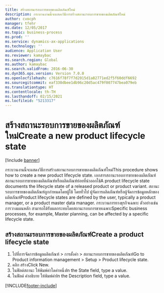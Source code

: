 ```yaml
---
title: สร้างสถานะรอบการขายของผลิตภัณฑ์ใหม่
description: กระบวนงานนี้จะแสดงวิธีการสร้างสถานะรอบการขายของผลิตภัณฑ์ใหม่
author: cvocph
manager: tfehr
ms.date: 12/05/2017
ms.topic: business-process
ms.prod: ''
ms.service: dynamics-ax-applications
ms.technology: ''
audience: Application User
ms.reviewer: kamaybac
ms.search.region: Global
ms.author: kamaybac
ms.search.validFrom: 2016-06-30
ms.dyn365.ops.version: Version 7.0.0
ms.openlocfilehash: c7616f78f7f7d2015d1a82771ed2f5f60ddf6692
ms.sourcegitcommit: eaf330dbee1db96c20d5ac479f007747bea079eb
ms.translationtype: HT
ms.contentlocale: th-TH
ms.lasthandoff: 02/15/2021
ms.locfileid: "5213317"
---
```

# <a name="create-a-new-product-lifecycle-state"></a><span data-ttu-id="34e9c-103">สร้างสถานะรอบการขายของผลิตภัณฑ์ใหม่</span><span class="sxs-lookup"><span data-stu-id="34e9c-103">Create a new product lifecycle state</span></span>

[!include [banner](../../includes/banner.md)]

<span data-ttu-id="34e9c-104">กระบวนงานนี้จะแสดงวิธีการสร้างสถานะรอบการขายของผลิตภัณฑ์ใหม่</span><span class="sxs-lookup"><span data-stu-id="34e9c-104">This procedure shows how to create a new product lifecycle state.</span></span> <span data-ttu-id="34e9c-105">เอกสารสถานะรอบการขายของผลิตภัณฑ์ สถานะรอบการขายของผลิตภัณฑ์หรือผลิตภัณฑ์ย่อยที่นำออกใช้</span><span class="sxs-lookup"><span data-stu-id="34e9c-105">A product lifecycle state documents the lifecycle state of a released product or product variant.</span></span> <span data-ttu-id="34e9c-106">สถานะรอบการขายของผลิตภัณฑ์ถูกกำหนดโดยผู้ใช้ โดยทั่วไป ผู้จัดการผลิตภัณฑ์หรือผู้จัดการข้อมูลหลักของผลิตภัณฑ์</span><span class="sxs-lookup"><span data-stu-id="34e9c-106">Product lifecycle states are defined by the user, typically a product manager, or a product master data manager.</span></span> <span data-ttu-id="34e9c-107">กระบวนการทางธุรกิจเฉพาะ ตัวอย่างเช่น การวางแผนหลัก สามารถได้รับผลกระทบโดยสถานะรอบการขายเฉพาะ</span><span class="sxs-lookup"><span data-stu-id="34e9c-107">Specific business processes, for example, Master planning, can be affected by a specific lifecycle state.</span></span>


## <a name="create-a-product-lifecycle-state"></a><span data-ttu-id="34e9c-108">สร้างสถานะรอบการขายของผลิตภัณฑ์</span><span class="sxs-lookup"><span data-stu-id="34e9c-108">Create a product lifecycle state</span></span>
1. <span data-ttu-id="34e9c-109">ไปที่การจัดการข้อมูลผลิตภัณฑ์ > การตั้งค่า > สถานะรอบการขายของผลิตภัณฑ์</span><span class="sxs-lookup"><span data-stu-id="34e9c-109">Go to Product information management > Setup > Product lifecycle state.</span></span>
2. <span data-ttu-id="34e9c-110">คลิก สร้าง</span><span class="sxs-lookup"><span data-stu-id="34e9c-110">Click New.</span></span>
3. <span data-ttu-id="34e9c-111">ในฟิลด์สถานะ ให้พิมพ์ค่าใดค่าหนึ่ง</span><span class="sxs-lookup"><span data-stu-id="34e9c-111">In the State field, type a value.</span></span>
4. <span data-ttu-id="34e9c-112">ในฟิลด์ คำอธิบาย ให้พิมพ์ค่า</span><span class="sxs-lookup"><span data-stu-id="34e9c-112">In the Description field, type a value.</span></span>



[!INCLUDE[footer-include](../../../includes/footer-banner.md)]